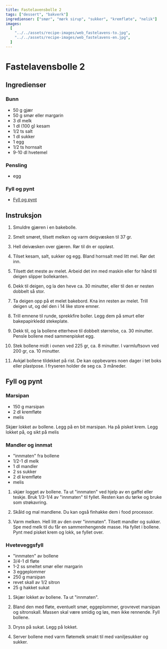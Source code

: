 ```yaml
---
title: Fastelavensbolle 2
tags: ["dessert", "bakverk"]
ingredienser: ["smør", "mørk sirup", "sukker", "kremfløte", "nelik"]
images:
  [
    "../../assets/recipe-images/web_fastelavens-to.jpg",
    "../../assets/recipe-images/web_fastelavens-en.jpg",
  ]
---
```


# Fastelavensbolle 2

## Ingredienser

### Bunn

- 50 g gjær
- 50 g smør eller margarin
- 3 dl melk
- 1 dl (100 g) kesam
- 1/2 ts salt
- 1 dl sukker
- 1 egg
- 1/2 ts hornsalt
- 9-10 dl hvetemel

### Pensling

- egg

### Fyll og pynt

- [Fyll og pynt](#fyll-og-pynt-1)

## Instruksjon

1. Smuldre gjæren i en bakebolle.

2. Smelt smøret, tilsett melken og varm deigvæsken til 37 gr.

3. Hell deivæsken over gjæren. Rør til dn er oppløst.

4. Tilset kesam, salt, sukker og egg. Bland hornsalt med litt mel. Rør det inn.

5. Tilsett det meste av melet. Arbeid det inn med maskin eller for hånd til deigen slipper bollekanten.

6. Dekk til deigen, og la den heve ca. 30 minutter, eller til den er nesten dobbelt så stor.

7. Ta deigen opp på et melet bakebord. Kna inn resten av melet. Trill deigen ut, og del den i 14 like store emner.

8. Trill emnene til runde, sprekkfire boller. Legg dem på smurt eller bakepapirkledd stekeplate.

9. Dekk til, og la bollene etterheve til dobbelt størrelse, ca. 30 minutter. Pensle bollene med sammenpisket egg.

10. Stek bollene midt i ovnen ved 225 gr, ca. 8 minutter. I varmluftsovn ved 200 gr, ca. 10 minutter.

11. Avkjøl bollene tildekket på rist. De kan oppbevares noen dager i tet boks eller plastpose. I fryseren holder de seg ca. 3 måneder.

## Fyll og pynt

### Marsipan

- 150 g marsipan
- 2 dl kremfløte
- melis

Skjær lokket av bollene. Legg på en bit marsipan. Ha på pisket krem. Legg lokket på, og sikt på melis

### Mandler og innmat

- "innmaten" fra bollene
- 1/2-1 dl melk
- 1 dl mandler
- 2 ss sukker
- 2 dl kremfløte
- melis

1. skjær logget av bollene. Ta ut "innmaten" ved hjelp av en gaffel eller teskje. Bruk 1/3-1/4 av "innmaten" til fyllet. Resten kan du tørke og bruke som strøkavring.

2. Skåld og mal mandlene. Du kan også finhakke dem i food processor.

3. Varm melken. Hell litt av den over "innmaten". Tilsett mandler og sukker. Spe med melk til du får en sammenhengende masse. Ha fyllet i bollene. Pynt med pisket krem og lokk, se fyllet over.

### Hveteveggsfyll

- "innmaten" av bollene
- 3/4-1 dl fløte
- 1-2 ss smeltet smør eller margarin
- 3 eggeplommer
- 250 g marsipan
- revet skall av 1/2 sitron
- 25 g hakket sukat

1. Skjær lokket av bollene. Ta ut "innmaten".

2. Bland den med fløte, eventuelt smør, eggeplommer, grovrevet marsipan og sitronskall. Massen skal være smidig og løs, men ikke rennende. Fyll bollene.

3. Dryss på sukat. Legg på lokket.

4. Server bollene med varm fløtemelk smakt til med vaniljesukker og sukker.

